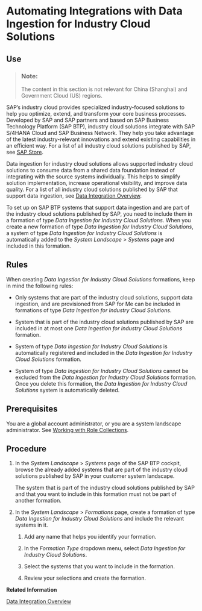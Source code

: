<!-- loio0b23a32acddc4750840f82fef9a87383 -->

# Automating Integrations with Data Ingestion for Industry Cloud Solutions



<a name="loio0b23a32acddc4750840f82fef9a87383__section_hq5_kcg_lcc"/>

## Use

> ### Note:  
> The content in this section is not relevant for China \(Shanghai\) and Government Cloud \(US\) regions.

SAP’s industry cloud provides specialized industry-focused solutions to help you optimize, extend, and transform your core business processes. Developed by SAP and SAP partners and based on SAP Business Technology Platform \(SAP BTP\), industry cloud solutions integrate with SAP S/4HANA Cloud and SAP Business Network. They help you take advantage of the latest industry-relevant innovations and extend existing capabilities in an efficient way. For a list of all industry cloud solutions published by SAP, see [SAP Store](https://store.sap.com/dcp/en/search?sortCode=name-asc&query=:name-asc:useCases:Industry%20Cloud:publisher:SAP).

Data ingestion for industry cloud solutions allows supported industry cloud solutions to consume data from a shared data foundation instead of integrating with the source systems individually. This helps to simplify solution implementation, increase operational visibility, and improve data quality. For a list of all industry cloud solutions published by SAP that support data ingestion, see [Data Integration Overview](https://help.sap.com/docs/DI_ICS/925366f331c54ee88e2b61ddae0be9fc/88da41cc955e49f1b7080e882bae36d4.html).

To set up on SAP BTP systems that support data ingestion and are part of the industry cloud solutions published by SAP, you need to include them in a formation of type *Data Ingestion for Industry Cloud Solutions*. When you create a new formation of type *Data Ingestion for Industry Cloud Solutions*, a system of type *Data Ingestion for Industry Cloud Solutions* is automatically added to the *System Landscape* \> *Systems* page and included in this formation.



<a name="loio0b23a32acddc4750840f82fef9a87383__section_o4m_jcg_lcc"/>

## Rules

When creating *Data Ingestion for Industry Cloud Solutions* formations, keep in mind the following rules:

-   Only systems that are part of the industry cloud solutions, support data ingestion, and are provisioned from SAP for Me can be included in formations of type *Data Ingestion for Industry Cloud Solutions*.

-   System that is part of the industry cloud solutions published by SAP are included in at most one *Data Ingestion for Industry Cloud Solutions* formation.

-   System of type *Data Ingestion for Industry Cloud Solutions* is automatically registered and included in the *Data Ingestion for Industry Cloud Solutions* formation.

-   System of type *Data Ingestion for Industry Cloud Solutions* cannot be excluded from the *Data Ingestion for Industry Cloud Solutions* formation. Once you delete this formation, the *Data Ingestion for Industry Cloud Solutions* system is automatically deleted.




<a name="loio0b23a32acddc4750840f82fef9a87383__section_znb_p1c_dwb"/>

## Prerequisites

You are a global account administrator, or you are a system landscape administrator. See [Working with Role Collections](../50-administration-and-ops/working-with-role-collections-393ea0b.md).



<a name="loio0b23a32acddc4750840f82fef9a87383__section_v4q_p1c_dwb"/>

## Procedure

1.  In the *System Landscape* \> *Systems* page of the SAP BTP cockpit, browse the already added systems that are part of the industry cloud solutions published by SAP in your customer system landscape.

    The system that is part of the industry cloud solutions published by SAP and that you want to include in this formation must not be part of another formation.

2.  In the *System Landscape* \> *Formations* page, create a formation of type *Data Ingestion for Industry Cloud Solutions* and include the relevant systems in it.

    1.  Add any name that helps you identify your formation.

    2.  In the *Formation Type* dropdown menu, select *Data Ingestion for Industry Cloud Solutions*.

    3.  Select the systems that you want to include in the formation.

    4.  Review your selections and create the formation.



**Related Information**  


[Data Integration Overview](https://help.sap.com/docs/DI_ICS/925366f331c54ee88e2b61ddae0be9fc/88da41cc955e49f1b7080e882bae36d4.html)

